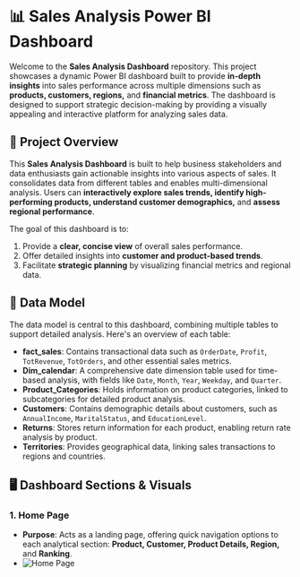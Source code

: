 # 📊 Sales Analysis Power BI Dashboard

Welcome to the **Sales Analysis Dashboard** repository. This project showcases a dynamic Power BI dashboard built to provide **in-depth insights** into sales performance across multiple dimensions such as **products, customers, regions,** and **financial metrics**. The dashboard is designed to support strategic decision-making by providing a visually appealing and interactive platform for analyzing sales data.

## 🚀 Project Overview

This **Sales Analysis Dashboard** is built to help business stakeholders and data enthusiasts gain actionable insights into various aspects of sales. It consolidates data from different tables and enables multi-dimensional analysis. Users can **interactively explore sales trends, identify high-performing products, understand customer demographics,** and **assess regional performance**.

The goal of this dashboard is to:
1. Provide a **clear, concise view** of overall sales performance.
2. Offer detailed insights into **customer and product-based trends**.
3. Facilitate **strategic planning** by visualizing financial metrics and regional data.

## 📐 Data Model

The data model is central to this dashboard, combining multiple tables to support detailed analysis. Here's an overview of each table:

- **fact_sales**: Contains transactional data such as `OrderDate`, `Profit`, `TotRevenue`, `TotOrders`, and other essential sales metrics.
- **Dim_calendar**: A comprehensive date dimension table used for time-based analysis, with fields like `Date`, `Month`, `Year`, `Weekday`, and `Quarter`.
- **Product_Categories**: Holds information on product categories, linked to subcategories for detailed product analysis.
- **Customers**: Contains demographic details about customers, such as `AnnualIncome`, `MaritalStatus`, and `EducationLevel`.
- **Returns**: Stores return information for each product, enabling return rate analysis by product.
- **Territories**: Provides geographical data, linking sales transactions to regions and countries.

## 🖥️ Dashboard Sections & Visuals

### 1. Home Page
   - **Purpose**: Acts as a landing page, offering quick navigation options to each analytical section: **Product, Customer, Product Details, Region,** and **Ranking**.
   - ![Home Page](path/to/home-page.png)
